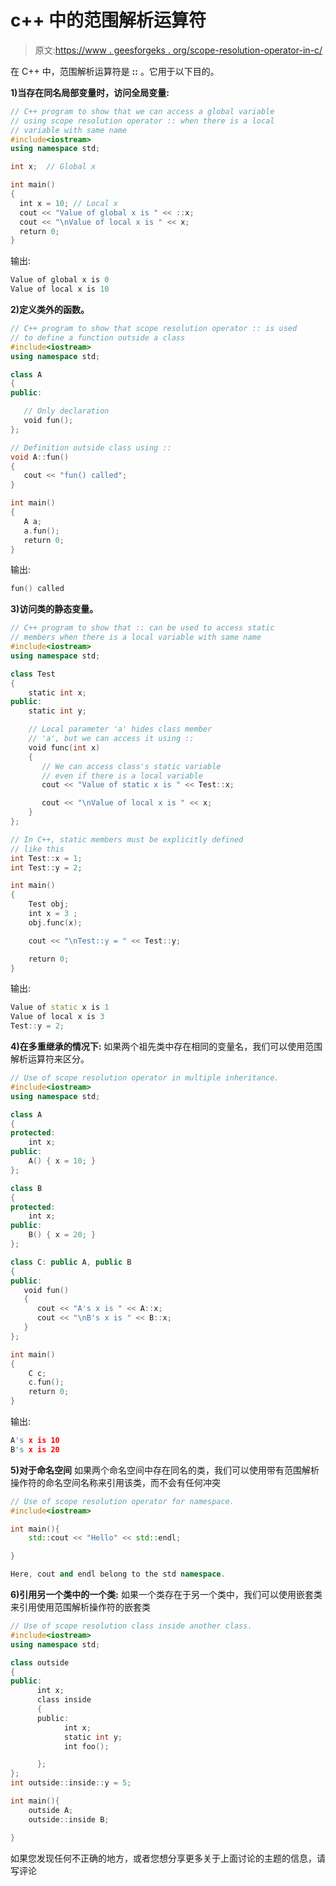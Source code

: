 # c++ 中的范围解析运算符

> 原文:[https://www . geesforgeks . org/scope-resolution-operator-in-c/](https://www.geeksforgeeks.org/scope-resolution-operator-in-c/)

在 C++ 中，范围解析运算符是 **::** 。它用于以下目的。

**1)当存在同名局部变量时，访问全局变量:**

```cpp
// C++ program to show that we can access a global variable
// using scope resolution operator :: when there is a local 
// variable with same name 
#include<iostream> 
using namespace std;

int x;  // Global x

int main()
{
  int x = 10; // Local x
  cout << "Value of global x is " << ::x;
  cout << "\nValue of local x is " << x;  
  return 0;
}
```

输出:

```cpp
Value of global x is 0
Value of local x is 10

```

**2)定义类外的函数。**

```cpp
// C++ program to show that scope resolution operator :: is used
// to define a function outside a class
#include<iostream> 
using namespace std;

class A 
{
public: 

   // Only declaration
   void fun();
};

// Definition outside class using ::
void A::fun()
{
   cout << "fun() called";
}

int main()
{
   A a;
   a.fun();
   return 0;
}
```

输出:

```cpp
fun() called

```

**3)访问类的静态变量。**

```cpp
// C++ program to show that :: can be used to access static
// members when there is a local variable with same name
#include<iostream>
using namespace std;

class Test
{
    static int x;  
public:
    static int y;   

    // Local parameter 'a' hides class member
    // 'a', but we can access it using ::
    void func(int x)  
    { 
       // We can access class's static variable
       // even if there is a local variable
       cout << "Value of static x is " << Test::x;

       cout << "\nValue of local x is " << x;  
    }
};

// In C++, static members must be explicitly defined 
// like this
int Test::x = 1;
int Test::y = 2;

int main()
{
    Test obj;
    int x = 3 ;
    obj.func(x);

    cout << "\nTest::y = " << Test::y;

    return 0;
}
```

输出:

```cpp
Value of static x is 1
Value of local x is 3
Test::y = 2;

```

**4)在多重继承的情况下:**
如果两个祖先类中存在相同的变量名，我们可以使用范围解析运算符来区分。

```cpp
// Use of scope resolution operator in multiple inheritance.
#include<iostream>
using namespace std;

class A
{
protected:
    int x;
public:
    A() { x = 10; }
};

class B
{
protected:
    int x;
public:
    B() { x = 20; }
};

class C: public A, public B
{
public:
   void fun()
   {
      cout << "A's x is " << A::x;
      cout << "\nB's x is " << B::x;
   }
};

int main()
{
    C c;
    c.fun();
    return 0;
}
```

输出:

```cpp
A's x is 10
B's x is 20
```

**5)对于命名空间**
如果两个命名空间中存在同名的类，我们可以使用带有范围解析操作符的命名空间名称来引用该类，而不会有任何冲突

```cpp
// Use of scope resolution operator for namespace.
#include<iostream>

int main(){
    std::cout << "Hello" << std::endl;

}
```

```cpp
Here, cout and endl belong to the std namespace.

```

**6)引用另一个类中的一个类:**
如果一个类存在于另一个类中，我们可以使用嵌套类来引用使用范围解析操作符的嵌套类

```cpp
// Use of scope resolution class inside another class.
#include<iostream>
using namespace std;

class outside
{
public:
      int x;
      class inside
      {
      public:
            int x;
            static int y; 
            int foo();

      };
};
int outside::inside::y = 5; 

int main(){
    outside A;
    outside::inside B;

}
```

如果您发现任何不正确的地方，或者您想分享更多关于上面讨论的主题的信息，请写评论